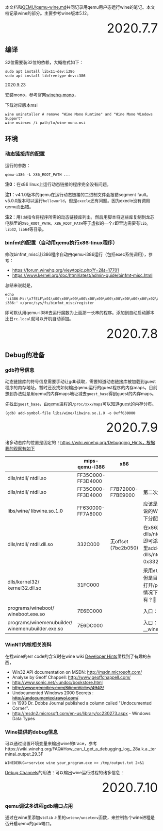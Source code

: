 本文档和[QEMU/qemu-wine.md](../QEMU/qemu-wine.md)共同记录用qemu用户态运行wine的笔记。本文档记录wine的部分。主要参考wine版本5.12。

<div style="text-align:right; font-size:3em;">2020.7.7</div>

## 编译

32位需要装32位的依赖，大概格式如下：

```shell
sudo apt install libx11-dev:i386
sudo apt install libfreetype-dev:i386
```

2020.9.23

安装mono，参考官网[winehq-mono](https://wiki.winehq.org/Mono)，

下载对应版本msi

```shell
wine uninstaller # remove "Wine Mono Runtime" and "Wine Mono Windows Support"
wine msiexec /i path/to/wine-mono.msi
```

## 环境

### 动态链接库的配置

运行的参数：

```shell
qemu-i386 -L X86_ROOT_PATH ... 
```

**注0**：在x86 linux上运行动态链接的程序完全没有问题。

**注1**：v4.1.0版本的qemu在运行动态链接的二进制文件会报错segment fault。v5.0.0版本可以运行`helloworld`，但是`execle`还有问题。因为execle没有调用qemu而出错。

**注2**：用`ldd`指令将程序所需的动态链接库列出，然后用脚本将这些库复制到龙芯电脑里的`X86_ROOT_PATH`。`X86_ROOT_PATH`等于虚拟的一个`/`即里边需要有`lib`, `lib32`, `lib64`等目录。

### binfmt的配置（自动用qemu执行x86-linux程序）

修改binfmt_misc让i386程序自动由qemu-i386运行（包括exec系统调用），参考：

* https://forum.winehq.org/viewtopic.php?f=2&t=17701
* https://www.kernel.org/doc/html/latest/admin-guide/binfmt-misc.html

总结来说就是，

```shell
echo ':i386:M::\x7fELF\x01\x00\x00\x00\x00\x00\x00\x00\x00\x00\x00\x00\x02\x00\x03:\xff\xff\xff\xff\xff\xfe\xfe\xff\xff\xff\xff\xff\xff\xff\xff\xff\xfa\xff\xff:/usr/bin/qemu-i386:' >/proc/sys/fs/binfmt_misc/register
```

即可默认用qemu-i386去运行魔数为上面那一长串的程序。添加到自动启动脚本比日`rc.local`就可以开机自动添加。

<div style="text-align:right; font-size:3em;">2020.7.8</div>

## Debug的准备

### gdb符号信息

动态链接库的符号信息需要手动让gdb读取，需要知道动态链接库被加载到guest程序的内存地址。暂时还没找如何输出qemu运行的guest程序的内存maps，目前想到办法就是用qemu的内存maps地址减去`guest_base`得到guest的内存maps。

先找出`guest_base`，由qemu进程的`/proc/xxx/maps`可以知道guest的内存分布。

```shell
(gdb) add-symbol-file libs/wine/libwine.so.1.0 -o 0xff630000
```

<div style="text-align:right; font-size:3em;">2020.7.9</div>


诸多动态库的位置是固定的！https://wiki.winehq.org/Debugging_Hints，根据我的观察有如下

|                                                  | mips-qemu-i386    | x86                 | Extra tips                                                   |
| ------------------------------------------------ | ----------------- | ------------------- | ------------------------------------------------------------ |
| dlls/ntdll/ ntdll.so                             | FF35C000-FF3D4000 |                     |                                                              |
| dlls/ntdll/ ntdll.so                             | FF35C000-FF3D4000 | F7B72000-F7BE9000   | 第二次执行wine                                               |
| libs/wine/ libwine.so.1.0                        | FF630000-FF7A8000 |                     | 应该是属于Wine DLL，上面的网页说的Wine DLL从80000000开始往下分配 |
| dlls/ntdll/ ntdll.dll.so                         | 332C000           | 无offset (7bc2b050) | 在x86里add-symbol-file dlls/ntdll/ntdll.dll.so 0x7bc2b050即可添加符号 在mips-qemu-i386里add-symbol-file dlls/ntdll/ntdll.dll.so -o 0x332C000即可添加符号 |
| dlls/kernel32/ kernel32.dll.so                   | 31FC000           |                     | 采用`dlopen`打开可能每次不一样，但是目前看起来是一样的。`dlopen`打开/proc/XXX/maps里没有？什么情况下才会在/proc/XXX/maps里有？🤔 |
| programs/wineboot/ wineboot.exe.so               | 7E6EC000          |                     | 入口：mainCRTStartup                                         |
| programs/winemenubuilder/ winemenubuilder.exe.so | 7E6DC000          |                     | 入口：__wine_spec_exe_wentry@22059                           |

### WinNT内核相关资料

在找wine的err code的含义时在wine wiki [Developer Hints](https://wiki.winehq.org/Developer_Hints#Debug_messages)里找到了有趣的东西，

- Win32 API documentation on MSDN: http://msdn.microsoft.com/
- Analyse by Geoff Chappell: http://www.geoffchappell.com/
- http://www.sonic.net/~undoc/bookstore.html
- ~~http://www.geocities.com/SiliconValley/4942/~~
- Undocumented Windows 2000 Secrets : ~~http://undocumented.rawol.com/~~
- In 1993 Dr. Dobbs Journal published a column called "Undocumented Corner".
- http://msdn2.microsoft.com/en-us/library/cc230273.aspx - Windows Data Types

### Wine提供的debug信息

可以通过设置环境变量来输出wine的trace，参考https://wiki.winehq.org/FAQ#How_can_I_get_a_debugging_log_.28a.k.a._terminal_output.29.3F

```shell
WINEDEBUG=+service wine your_program.exe >> /tmp/output.txt 2>&1 
```

[Debug Channels](https://wiki.winehq.org/Debug_Channels)的用法！可以输出wine运行过程的诸多信息！

<div style="text-align:right; font-size:3em;">2020.7.10</div>

### qemu调试多进程gdb端口占用

通过在wine里添加`stdlib.h`里的`setenv/unsetenv`函数，来控制各个wine进程是否开启qemu的gdb端口。
